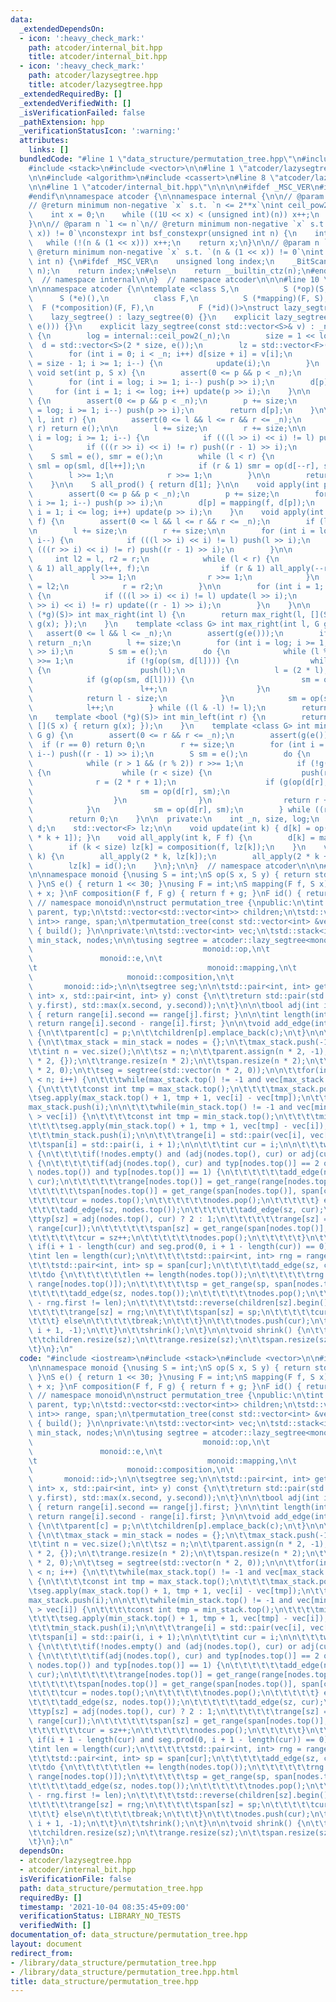 ```yaml
---
data:
  _extendedDependsOn:
  - icon: ':heavy_check_mark:'
    path: atcoder/internal_bit.hpp
    title: atcoder/internal_bit.hpp
  - icon: ':heavy_check_mark:'
    path: atcoder/lazysegtree.hpp
    title: atcoder/lazysegtree.hpp
  _extendedRequiredBy: []
  _extendedVerifiedWith: []
  _isVerificationFailed: false
  _pathExtension: hpp
  _verificationStatusIcon: ':warning:'
  attributes:
    links: []
  bundledCode: "#line 1 \"data_structure/permutation_tree.hpp\"\n#include <iostream>\n\
    #include <stack>\n#include <vector>\n\n#line 1 \"atcoder/lazysegtree.hpp\"\n\n\
    \n\n#include <algorithm>\n#include <cassert>\n#line 8 \"atcoder/lazysegtree.hpp\"\
    \n\n#line 1 \"atcoder/internal_bit.hpp\"\n\n\n\n#ifdef _MSC_VER\n#include <intrin.h>\n\
    #endif\n\nnamespace atcoder {\n\nnamespace internal {\n\n// @param n `0 <= n`\n\
    // @return minimum non-negative `x` s.t. `n <= 2**x`\nint ceil_pow2(int n) {\n\
    \    int x = 0;\n    while ((1U << x) < (unsigned int)(n)) x++;\n    return x;\n\
    }\n\n// @param n `1 <= n`\n// @return minimum non-negative `x` s.t. `(n & (1 <<\
    \ x)) != 0`\nconstexpr int bsf_constexpr(unsigned int n) {\n    int x = 0;\n \
    \   while (!(n & (1 << x))) x++;\n    return x;\n}\n\n// @param n `1 <= n`\n//\
    \ @return minimum non-negative `x` s.t. `(n & (1 << x)) != 0`\nint bsf(unsigned\
    \ int n) {\n#ifdef _MSC_VER\n    unsigned long index;\n    _BitScanForward(&index,\
    \ n);\n    return index;\n#else\n    return __builtin_ctz(n);\n#endif\n}\n\n}\
    \  // namespace internal\n\n}  // namespace atcoder\n\n\n#line 10 \"atcoder/lazysegtree.hpp\"\
    \n\nnamespace atcoder {\n\ntemplate <class S,\n          S (*op)(S, S),\n    \
    \      S (*e)(),\n          class F,\n          S (*mapping)(F, S),\n        \
    \  F (*composition)(F, F),\n          F (*id)()>\nstruct lazy_segtree {\n  public:\n\
    \    lazy_segtree() : lazy_segtree(0) {}\n    explicit lazy_segtree(int n) : lazy_segtree(std::vector<S>(n,\
    \ e())) {}\n    explicit lazy_segtree(const std::vector<S>& v) : _n(int(v.size()))\
    \ {\n        log = internal::ceil_pow2(_n);\n        size = 1 << log;\n      \
    \  d = std::vector<S>(2 * size, e());\n        lz = std::vector<F>(size, id());\n\
    \        for (int i = 0; i < _n; i++) d[size + i] = v[i];\n        for (int i\
    \ = size - 1; i >= 1; i--) {\n            update(i);\n        }\n    }\n\n   \
    \ void set(int p, S x) {\n        assert(0 <= p && p < _n);\n        p += size;\n\
    \        for (int i = log; i >= 1; i--) push(p >> i);\n        d[p] = x;\n   \
    \     for (int i = 1; i <= log; i++) update(p >> i);\n    }\n\n    S get(int p)\
    \ {\n        assert(0 <= p && p < _n);\n        p += size;\n        for (int i\
    \ = log; i >= 1; i--) push(p >> i);\n        return d[p];\n    }\n\n    S prod(int\
    \ l, int r) {\n        assert(0 <= l && l <= r && r <= _n);\n        if (l ==\
    \ r) return e();\n\n        l += size;\n        r += size;\n\n        for (int\
    \ i = log; i >= 1; i--) {\n            if (((l >> i) << i) != l) push(l >> i);\n\
    \            if (((r >> i) << i) != r) push((r - 1) >> i);\n        }\n\n    \
    \    S sml = e(), smr = e();\n        while (l < r) {\n            if (l & 1)\
    \ sml = op(sml, d[l++]);\n            if (r & 1) smr = op(d[--r], smr);\n    \
    \        l >>= 1;\n            r >>= 1;\n        }\n\n        return op(sml, smr);\n\
    \    }\n\n    S all_prod() { return d[1]; }\n\n    void apply(int p, F f) {\n\
    \        assert(0 <= p && p < _n);\n        p += size;\n        for (int i = log;\
    \ i >= 1; i--) push(p >> i);\n        d[p] = mapping(f, d[p]);\n        for (int\
    \ i = 1; i <= log; i++) update(p >> i);\n    }\n    void apply(int l, int r, F\
    \ f) {\n        assert(0 <= l && l <= r && r <= _n);\n        if (l == r) return;\n\
    \n        l += size;\n        r += size;\n\n        for (int i = log; i >= 1;\
    \ i--) {\n            if (((l >> i) << i) != l) push(l >> i);\n            if\
    \ (((r >> i) << i) != r) push((r - 1) >> i);\n        }\n\n        {\n       \
    \     int l2 = l, r2 = r;\n            while (l < r) {\n                if (l\
    \ & 1) all_apply(l++, f);\n                if (r & 1) all_apply(--r, f);\n   \
    \             l >>= 1;\n                r >>= 1;\n            }\n            l\
    \ = l2;\n            r = r2;\n        }\n\n        for (int i = 1; i <= log; i++)\
    \ {\n            if (((l >> i) << i) != l) update(l >> i);\n            if (((r\
    \ >> i) << i) != r) update((r - 1) >> i);\n        }\n    }\n\n    template <bool\
    \ (*g)(S)> int max_right(int l) {\n        return max_right(l, [](S x) { return\
    \ g(x); });\n    }\n    template <class G> int max_right(int l, G g) {\n     \
    \   assert(0 <= l && l <= _n);\n        assert(g(e()));\n        if (l == _n)\
    \ return _n;\n        l += size;\n        for (int i = log; i >= 1; i--) push(l\
    \ >> i);\n        S sm = e();\n        do {\n            while (l % 2 == 0) l\
    \ >>= 1;\n            if (!g(op(sm, d[l]))) {\n                while (l < size)\
    \ {\n                    push(l);\n                    l = (2 * l);\n        \
    \            if (g(op(sm, d[l]))) {\n                        sm = op(sm, d[l]);\n\
    \                        l++;\n                    }\n                }\n    \
    \            return l - size;\n            }\n            sm = op(sm, d[l]);\n\
    \            l++;\n        } while ((l & -l) != l);\n        return _n;\n    }\n\
    \n    template <bool (*g)(S)> int min_left(int r) {\n        return min_left(r,\
    \ [](S x) { return g(x); });\n    }\n    template <class G> int min_left(int r,\
    \ G g) {\n        assert(0 <= r && r <= _n);\n        assert(g(e()));\n      \
    \  if (r == 0) return 0;\n        r += size;\n        for (int i = log; i >= 1;\
    \ i--) push((r - 1) >> i);\n        S sm = e();\n        do {\n            r--;\n\
    \            while (r > 1 && (r % 2)) r >>= 1;\n            if (!g(op(d[r], sm)))\
    \ {\n                while (r < size) {\n                    push(r);\n      \
    \              r = (2 * r + 1);\n                    if (g(op(d[r], sm))) {\n\
    \                        sm = op(d[r], sm);\n                        r--;\n  \
    \                  }\n                }\n                return r + 1 - size;\n\
    \            }\n            sm = op(d[r], sm);\n        } while ((r & -r) != r);\n\
    \        return 0;\n    }\n\n  private:\n    int _n, size, log;\n    std::vector<S>\
    \ d;\n    std::vector<F> lz;\n\n    void update(int k) { d[k] = op(d[2 * k], d[2\
    \ * k + 1]); }\n    void all_apply(int k, F f) {\n        d[k] = mapping(f, d[k]);\n\
    \        if (k < size) lz[k] = composition(f, lz[k]);\n    }\n    void push(int\
    \ k) {\n        all_apply(2 * k, lz[k]);\n        all_apply(2 * k + 1, lz[k]);\n\
    \        lz[k] = id();\n    }\n};\n\n}  // namespace atcoder\n\n\n#line 6 \"data_structure/permutation_tree.hpp\"\
    \n\nnamespace monoid {\nusing S = int;\nS op(S x, S y) { return std::min(x, y);\
    \ }\nS e() { return 1 << 30; }\nusing F = int;\nS mapping(F f, S x) { return f\
    \ + x; }\nF composition(F f, F g) { return f + g; }\nF id() { return 0; }\n} \
    \ // namespace monoid\n\nstruct permutation_tree {\npublic:\n\tint sz;\n\tstd::vector<int>\
    \ parent, typ;\n\tstd::vector<std::vector<int>> children;\n\tstd::vector<std::pair<int,\
    \ int>> range, span;\n\tpermutation_tree(const std::vector<int> &vec) : vec(vec)\
    \ { build(); }\n\nprivate:\n\tstd::vector<int> vec;\n\tstd::stack<int> max_stack,\
    \ min_stack, nodes;\n\n\tusing segtree = atcoder::lazy_segtree<monoid::S,\n\t\
    \                                      monoid::op,\n\t                       \
    \               monoid::e,\n\t                                      monoid::F,\n\
    \t                                      monoid::mapping,\n\t                 \
    \                     monoid::composition,\n\t                               \
    \       monoid::id>;\n\n\tsegtree seg;\n\n\tstd::pair<int, int> get_range(std::pair<int,\
    \ int> x, std::pair<int, int> y) const {\n\t\treturn std::pair(std::min(x.first,\
    \ y.first), std::max(x.second, y.second));\n\t}\n\n\tbool adj(int i, int j) const\
    \ { return range[i].second == range[j].first; }\n\n\tint length(int i) const {\
    \ return range[i].second - range[i].first; }\n\n\tvoid add_edge(int p, int c)\
    \ {\n\t\tparent[c] = p;\n\t\tchildren[p].emplace_back(c);\n\t}\n\n\tvoid build()\
    \ {\n\t\tmax_stack = min_stack = nodes = {};\n\t\tmax_stack.push(-1);\n\t\tmin_stack.push(-1);\n\
    \t\tint n = vec.size();\n\t\tsz = n;\n\t\tparent.assign(n * 2, -1);\n\t\tchildren.assign(n\
    \ * 2, {});\n\t\trange.resize(n * 2);\n\t\tspan.resize(n * 2);\n\t\ttyp.assign(n\
    \ * 2, 0);\n\t\tseg = segtree(std::vector(n * 2, 0));\n\n\t\tfor(int i = 0; i\
    \ < n; i++) {\n\t\t\twhile(max_stack.top() != -1 and vec[max_stack.top()] < vec[i])\
    \ {\n\t\t\t\tconst int tmp = max_stack.top();\n\t\t\t\tmax_stack.pop();\n\t\t\t\
    \tseg.apply(max_stack.top() + 1, tmp + 1, vec[i] - vec[tmp]);\n\t\t\t}\n\t\t\t\
    max_stack.push(i);\n\n\t\t\twhile(min_stack.top() != -1 and vec[min_stack.top()]\
    \ > vec[i]) {\n\t\t\t\tconst int tmp = min_stack.top();\n\t\t\t\tmin_stack.pop();\n\
    \t\t\t\tseg.apply(min_stack.top() + 1, tmp + 1, vec[tmp] - vec[i]);\n\t\t\t}\n\
    \t\t\tmin_stack.push(i);\n\n\t\t\trange[i] = std::pair(vec[i], vec[i] + 1);\n\t\
    \t\tspan[i] = std::pair(i, i + 1);\n\n\t\t\tint cur = i;\n\n\t\t\twhile(true)\
    \ {\n\t\t\t\tif(!nodes.empty() and (adj(nodes.top(), cur) or adj(cur, nodes.top())))\
    \ {\n\t\t\t\t\tif(adj(nodes.top(), cur) and typ[nodes.top()] == 2 or adj(cur,\
    \ nodes.top()) and typ[nodes.top()] == 1) {\n\t\t\t\t\t\tadd_edge(nodes.top(),\
    \ cur);\n\t\t\t\t\t\trange[nodes.top()] = get_range(range[nodes.top()], range[cur]);\n\
    \t\t\t\t\t\tspan[nodes.top()] = get_range(span[nodes.top()], span[cur]);\n\t\t\
    \t\t\t\tcur = nodes.top();\n\t\t\t\t\t\tnodes.pop();\n\t\t\t\t\t} else {\n\t\t\
    \t\t\t\tadd_edge(sz, nodes.top());\n\t\t\t\t\t\tadd_edge(sz, cur);\n\t\t\t\t\t\
    \ttyp[sz] = adj(nodes.top(), cur) ? 2 : 1;\n\t\t\t\t\t\trange[sz] = get_range(range[nodes.top()],\
    \ range[cur]);\n\t\t\t\t\t\tspan[sz] = get_range(span[nodes.top()], span[cur]);\n\
    \t\t\t\t\t\tcur = sz++;\n\t\t\t\t\t\tnodes.pop();\n\t\t\t\t\t}\n\t\t\t\t} else\
    \ if(i + 1 - length(cur) and seg.prod(0, i + 1 - length(cur)) == 0) {\n\t\t\t\t\
    \tint len = length(cur);\n\t\t\t\t\tstd::pair<int, int> rng = range[cur];\n\t\t\
    \t\t\tstd::pair<int, int> sp = span[cur];\n\t\t\t\t\tadd_edge(sz, cur);\n\t\t\t\
    \t\tdo {\n\t\t\t\t\t\tlen += length(nodes.top());\n\t\t\t\t\t\trng = get_range(rng,\
    \ range[nodes.top()]);\n\t\t\t\t\t\tsp = get_range(sp, span[nodes.top()]);\n\t\
    \t\t\t\t\tadd_edge(sz, nodes.top());\n\t\t\t\t\t\tnodes.pop();\n\t\t\t\t\t} while(rng.second\
    \ - rng.first != len);\n\t\t\t\t\tstd::reverse(children[sz].begin(), children[sz].end());\n\
    \t\t\t\t\trange[sz] = rng;\n\t\t\t\t\tspan[sz] = sp;\n\t\t\t\t\tcur = sz++;\n\t\
    \t\t\t} else\n\t\t\t\t\tbreak;\n\t\t\t}\n\t\t\tnodes.push(cur);\n\t\t\tseg.apply(0,\
    \ i + 1, -1);\n\t\t}\n\t\tshrink();\n\t}\n\n\tvoid shrink() {\n\t\tparent.resize(sz);\n\
    \t\tchildren.resize(sz);\n\t\trange.resize(sz);\n\t\tspan.resize(sz);\n\t\ttyp.resize(sz);\n\
    \t}\n};\n"
  code: "#include <iostream>\n#include <stack>\n#include <vector>\n\n#include \"atcoder/lazysegtree\"\
    \n\nnamespace monoid {\nusing S = int;\nS op(S x, S y) { return std::min(x, y);\
    \ }\nS e() { return 1 << 30; }\nusing F = int;\nS mapping(F f, S x) { return f\
    \ + x; }\nF composition(F f, F g) { return f + g; }\nF id() { return 0; }\n} \
    \ // namespace monoid\n\nstruct permutation_tree {\npublic:\n\tint sz;\n\tstd::vector<int>\
    \ parent, typ;\n\tstd::vector<std::vector<int>> children;\n\tstd::vector<std::pair<int,\
    \ int>> range, span;\n\tpermutation_tree(const std::vector<int> &vec) : vec(vec)\
    \ { build(); }\n\nprivate:\n\tstd::vector<int> vec;\n\tstd::stack<int> max_stack,\
    \ min_stack, nodes;\n\n\tusing segtree = atcoder::lazy_segtree<monoid::S,\n\t\
    \                                      monoid::op,\n\t                       \
    \               monoid::e,\n\t                                      monoid::F,\n\
    \t                                      monoid::mapping,\n\t                 \
    \                     monoid::composition,\n\t                               \
    \       monoid::id>;\n\n\tsegtree seg;\n\n\tstd::pair<int, int> get_range(std::pair<int,\
    \ int> x, std::pair<int, int> y) const {\n\t\treturn std::pair(std::min(x.first,\
    \ y.first), std::max(x.second, y.second));\n\t}\n\n\tbool adj(int i, int j) const\
    \ { return range[i].second == range[j].first; }\n\n\tint length(int i) const {\
    \ return range[i].second - range[i].first; }\n\n\tvoid add_edge(int p, int c)\
    \ {\n\t\tparent[c] = p;\n\t\tchildren[p].emplace_back(c);\n\t}\n\n\tvoid build()\
    \ {\n\t\tmax_stack = min_stack = nodes = {};\n\t\tmax_stack.push(-1);\n\t\tmin_stack.push(-1);\n\
    \t\tint n = vec.size();\n\t\tsz = n;\n\t\tparent.assign(n * 2, -1);\n\t\tchildren.assign(n\
    \ * 2, {});\n\t\trange.resize(n * 2);\n\t\tspan.resize(n * 2);\n\t\ttyp.assign(n\
    \ * 2, 0);\n\t\tseg = segtree(std::vector(n * 2, 0));\n\n\t\tfor(int i = 0; i\
    \ < n; i++) {\n\t\t\twhile(max_stack.top() != -1 and vec[max_stack.top()] < vec[i])\
    \ {\n\t\t\t\tconst int tmp = max_stack.top();\n\t\t\t\tmax_stack.pop();\n\t\t\t\
    \tseg.apply(max_stack.top() + 1, tmp + 1, vec[i] - vec[tmp]);\n\t\t\t}\n\t\t\t\
    max_stack.push(i);\n\n\t\t\twhile(min_stack.top() != -1 and vec[min_stack.top()]\
    \ > vec[i]) {\n\t\t\t\tconst int tmp = min_stack.top();\n\t\t\t\tmin_stack.pop();\n\
    \t\t\t\tseg.apply(min_stack.top() + 1, tmp + 1, vec[tmp] - vec[i]);\n\t\t\t}\n\
    \t\t\tmin_stack.push(i);\n\n\t\t\trange[i] = std::pair(vec[i], vec[i] + 1);\n\t\
    \t\tspan[i] = std::pair(i, i + 1);\n\n\t\t\tint cur = i;\n\n\t\t\twhile(true)\
    \ {\n\t\t\t\tif(!nodes.empty() and (adj(nodes.top(), cur) or adj(cur, nodes.top())))\
    \ {\n\t\t\t\t\tif(adj(nodes.top(), cur) and typ[nodes.top()] == 2 or adj(cur,\
    \ nodes.top()) and typ[nodes.top()] == 1) {\n\t\t\t\t\t\tadd_edge(nodes.top(),\
    \ cur);\n\t\t\t\t\t\trange[nodes.top()] = get_range(range[nodes.top()], range[cur]);\n\
    \t\t\t\t\t\tspan[nodes.top()] = get_range(span[nodes.top()], span[cur]);\n\t\t\
    \t\t\t\tcur = nodes.top();\n\t\t\t\t\t\tnodes.pop();\n\t\t\t\t\t} else {\n\t\t\
    \t\t\t\tadd_edge(sz, nodes.top());\n\t\t\t\t\t\tadd_edge(sz, cur);\n\t\t\t\t\t\
    \ttyp[sz] = adj(nodes.top(), cur) ? 2 : 1;\n\t\t\t\t\t\trange[sz] = get_range(range[nodes.top()],\
    \ range[cur]);\n\t\t\t\t\t\tspan[sz] = get_range(span[nodes.top()], span[cur]);\n\
    \t\t\t\t\t\tcur = sz++;\n\t\t\t\t\t\tnodes.pop();\n\t\t\t\t\t}\n\t\t\t\t} else\
    \ if(i + 1 - length(cur) and seg.prod(0, i + 1 - length(cur)) == 0) {\n\t\t\t\t\
    \tint len = length(cur);\n\t\t\t\t\tstd::pair<int, int> rng = range[cur];\n\t\t\
    \t\t\tstd::pair<int, int> sp = span[cur];\n\t\t\t\t\tadd_edge(sz, cur);\n\t\t\t\
    \t\tdo {\n\t\t\t\t\t\tlen += length(nodes.top());\n\t\t\t\t\t\trng = get_range(rng,\
    \ range[nodes.top()]);\n\t\t\t\t\t\tsp = get_range(sp, span[nodes.top()]);\n\t\
    \t\t\t\t\tadd_edge(sz, nodes.top());\n\t\t\t\t\t\tnodes.pop();\n\t\t\t\t\t} while(rng.second\
    \ - rng.first != len);\n\t\t\t\t\tstd::reverse(children[sz].begin(), children[sz].end());\n\
    \t\t\t\t\trange[sz] = rng;\n\t\t\t\t\tspan[sz] = sp;\n\t\t\t\t\tcur = sz++;\n\t\
    \t\t\t} else\n\t\t\t\t\tbreak;\n\t\t\t}\n\t\t\tnodes.push(cur);\n\t\t\tseg.apply(0,\
    \ i + 1, -1);\n\t\t}\n\t\tshrink();\n\t}\n\n\tvoid shrink() {\n\t\tparent.resize(sz);\n\
    \t\tchildren.resize(sz);\n\t\trange.resize(sz);\n\t\tspan.resize(sz);\n\t\ttyp.resize(sz);\n\
    \t}\n};\n"
  dependsOn:
  - atcoder/lazysegtree.hpp
  - atcoder/internal_bit.hpp
  isVerificationFile: false
  path: data_structure/permutation_tree.hpp
  requiredBy: []
  timestamp: '2021-10-04 08:35:45+09:00'
  verificationStatus: LIBRARY_NO_TESTS
  verifiedWith: []
documentation_of: data_structure/permutation_tree.hpp
layout: document
redirect_from:
- /library/data_structure/permutation_tree.hpp
- /library/data_structure/permutation_tree.hpp.html
title: data_structure/permutation_tree.hpp
---
```

